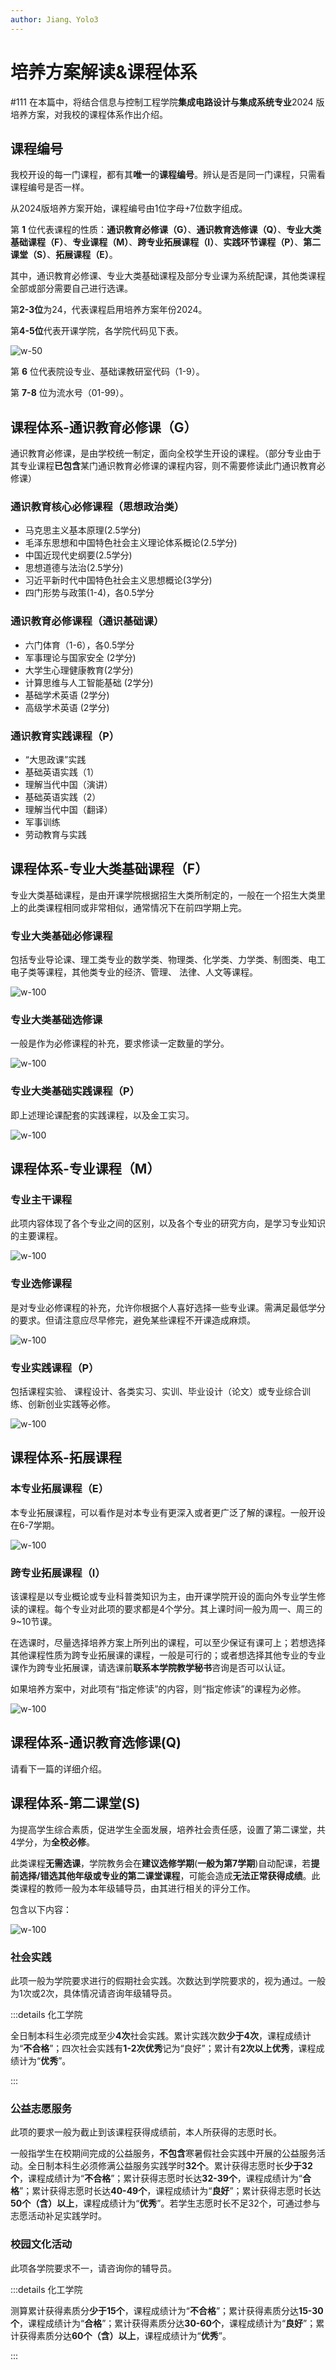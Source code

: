 ```yaml
---
author: Jiang、Yolo3
---
```


# 培养方案解读&课程体系
#111
在本篇中，将结合信息与控制工程学院**集成电路设计与集成系统专业**2024 版培养方案，对我校的课程体系作出介绍。

## 课程编号

我校开设的每一门课程，都有其**唯一**的**课程编号**。辨认是否是同一门课程，只需看课程编号是否一样。

从2024版培养方案开始，课程编号由1位字母+7位数字组成。

第 **1** 位代表课程的性质：**通识教育必修课（G）**、**通识教育选修课（Q）**、**专业大类基础课程（F）**、**专业课程（M）**、**跨专业拓展课程（I）**、**实践环节课程（P）**、**第二课堂（S）**、**拓展课程（E）**。

其中，通识教育必修课、专业大类基础课程及部分专业课为系统配课，其他类课程全部或部分需要自己进行选课。

第**2-3位**为24，代表课程启用培养方案年份2024。

第**4-5位**代表开课学院，各学院代码见下表。

![w-50](https://s2.loli.net/2023/07/15/19rjGXU7gJbS2mQ.png)

第 **6** 位代表院设专业、基础课教研室代码（1-9）。

第 **7-8** 位为流水号（01-99）。

## 课程体系-通识教育必修课（G）

通识教育必修课，是由学校统一制定，面向全校学生开设的课程。（部分专业由于其专业课程**已包含**某门通识教育必修课的课程内容，则不需要修读此门通识教育必修课）

### 通识教育核心必修课程（思想政治类）

- 马克思主义基本原理(2.5学分)
- 毛泽东思想和中国特色社会主义理论体系概论(2.5学分)
- 中国近现代史纲要(2.5学分)
- 思想道德与法治(2.5学分)
- 习近平新时代中国特色社会主义思想概论(3学分)
- 四门形势与政策(1-4)，各0.5学分

### 通识教育必修课程（通识基础课）

- 六门体育（1-6），各0.5学分
- 军事理论与国家安全 (2学分)
- 大学生心理健康教育(2学分)
- 计算思维与人工智能基础 (2学分)
- 基础学术英语 (2学分)
- 高级学术英语 (2学分)

### 通识教育实践课程（P）

- “大思政课”实践 
- 基础英语实践（1） 
- 理解当代中国（演讲）
- 基础英语实践（2） 
- 理解当代中国（翻译）
- 军事训练 
- 劳动教育与实践

## 课程体系-专业大类基础课程（F）

专业大类基础课程，是由开课学院根据招生大类所制定的，一般在一个招生大类里上的此类课程相同或非常相似，通常情况下在前四学期上完。

### 专业大类基础必修课程

包括专业导论课、理工类专业的数学类、物理类、化学类、力学类、制图类、电工电子类等课程，其他类专业的经济、管理、 法律、人文等课程。

![w-100](https://s2.loli.net/2024/09/08/1qJHMXjGwai6KWV.png)



### 专业大类基础选修课

一般是作为必修课程的补充，要求修读一定数量的学分。

![w-100](https://s2.loli.net/2024/09/08/CHyrTSucIRFwOW8.png)

### 专业大类基础实践课程（P）

即上述理论课配套的实践课程，以及金工实习。

![w-100](https://s2.loli.net/2024/09/09/DjAvIEeUyJpH9kl.png)

## 课程体系-专业课程（M）

### 专业主干课程

此项内容体现了各个专业之间的区别，以及各个专业的研究方向，是学习专业知识的主要课程。

![w-100](https://s2.loli.net/2024/09/09/aOFPWlrActj5hgQ.png)

### 专业选修课程

是对专业必修课程的补充，允许你根据个人喜好选择一些专业课。需满足最低学分的要求。但请注意应尽早修完，避免某些课程不开课造成麻烦。

![w-100](https://s2.loli.net/2024/09/09/YmPOd7xjpIuMUsN.png)

### 专业实践课程（P）

包括课程实验、 课程设计、各类实习、实训、毕业设计（论文）或专业综合训练、创新创业实践等必修。

![w-100](https://s2.loli.net/2024/09/09/rTR7EINzZVfk6pc.png)

## 课程体系-拓展课程

### 本专业拓展课程（E）

本专业拓展课程，可以看作是对本专业有更深入或者更广泛了解的课程。一般开设在6-7学期。

![w-100](https://s2.loli.net/2024/09/09/CygYTsAh7prfKMN.png)

### 跨专业拓展课程（I）

该课程是以专业概论或专业科普类知识为主，由开课学院开设的面向外专业学生修读的课程。每个专业对此项的要求都是4个学分。其上课时间一般为周一、周三的9~10节课。

在选课时，尽量选择培养方案上所列出的课程，可以至少保证有课可上；若想选择其他课程性质为跨专业拓展课的课程，一般是可行的；或者想选择其他专业的专业课作为跨专业拓展课，请选课前**联系本学院教学秘书**咨询是否可以认证。

如果培养方案中，对此项有“指定修读”的内容，则“指定修读”的课程为必修。

![w-100](https://s2.loli.net/2024/09/09/WisGuzv3dorTCJY.png)

## 课程体系-通识教育选修课(Q)

请看下一篇的详细介绍。

## 课程体系-第二课堂(S)

为提高学生综合素质，促进学生全面发展，培养社会责任感，设置了第二课堂，共4学分，为**全校必修**。

此类课程**无需选课**，学院教务会在**建议选修学期**(**一般为第7学期**)自动配课，若**提前选择/错选其他年级或专业的第二课堂课程**，可能会造成**无法正常获得成绩**。此类课程的教师一般为本年级辅导员，由其进行相关的评分工作。

包含以下内容：

![w-100](https://s2.loli.net/2024/09/09/PlbpLiotz6n5ACH.png)

### 社会实践

此项一般为学院要求进行的假期社会实践。次数达到学院要求的，视为通过。一般为1次或2次，具体情况请咨询年级辅导员。

:::details 化工学院

全日制本科生必须完成至少**4次**社会实践。累计实践次数**少于4次**，课程成绩计为“**不合格**”；四次社会实践有**1-2次优秀**记为“良好”；累计有**2次以上优秀**，课程成绩计为“**优秀**”。

:::

### 公益志愿服务

此项的要求一般为截止到该课程获得成绩前，本人所获得的志愿时长。

一般指学生在校期间完成的公益服务，**不包含**寒暑假社会实践中开展的公益服务活动。全日制本科生必须修满公益服务实践学时**32个**。累计获得志愿时长**少于32个**，课程成绩计为“**不合格**”；累计获得志愿时长达**32-39个**，课程成绩计为“**合格**”；累计获得志愿时长达**40-49个**，课程成绩计为“**良好**”；累计获得志愿时长达**50个（含）以上**，课程成绩计为“**优秀**”。若学生志愿时长不足32个，可通过参与志愿活动补足实践学时。

### 校园文化活动

此项各学院要求不一，请咨询你的辅导员。

:::details 化工学院

测算累计获得素质分**少于15个**，课程成绩计为“**不合格**”；累计获得素质分达**15-30个**，课程成绩计为“**合格**”；累计获得素质分达**30-60个**，课程成绩计为“**良好**”；累计获得素质分达**60个（含）以上**，课程成绩计为“**优秀**”。

:::
